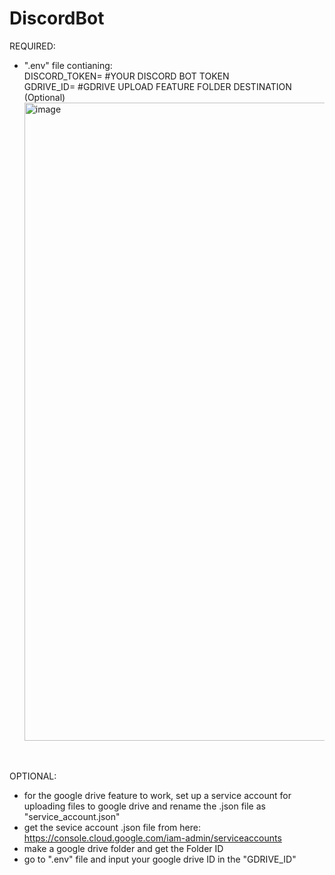 ﻿# DiscordBot

REQUIRED:
- ".env" file contianing: <br />
  DISCORD_TOKEN= #YOUR DISCORD BOT TOKEN <br />
  GDRIVE_ID= #GDRIVE UPLOAD FEATURE FOLDER DESTINATION (Optional)
  <img width="1813" height="1021" alt="image" src="https://github.com/user-attachments/assets/bb854e67-1c3a-4be4-8b2b-3b44a6f825eb" />

<br />

OPTIONAL:
- for the google drive feature to work, set up a service account for uploading files to google drive and rename the .json file as "service_account.json"
- get the sevice account .json file from here: https://console.cloud.google.com/iam-admin/serviceaccounts
- make a google drive folder and get the Folder ID
- go to ".env" file and input your google drive ID in the "GDRIVE_ID"




